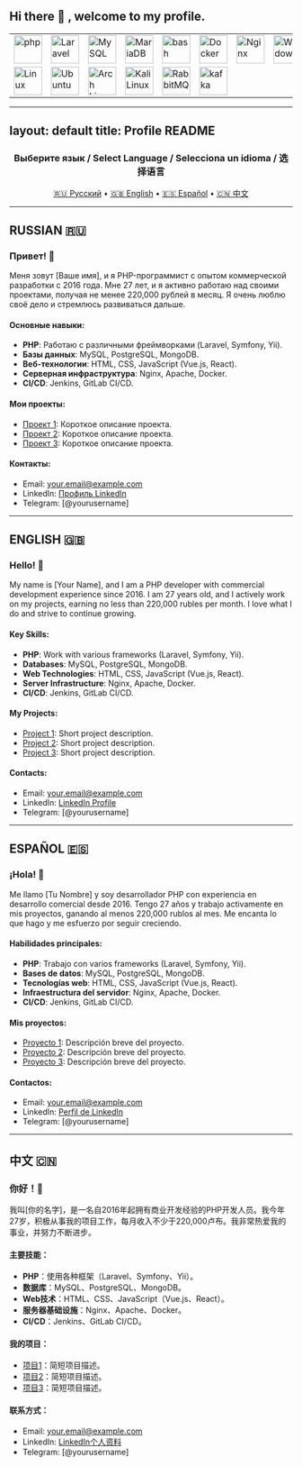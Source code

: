 ## Hi there 👋 , welcome to my profile.
<div align="center">
	<table>
		<tr>
			<td><img width="50" src="https://raw.githubusercontent.com/marwin1991/profile-technology-icons/refs/heads/main/icons/php.png" alt="php" title="php"/></td>
			<td><img width="50" src="https://raw.githubusercontent.com/marwin1991/profile-technology-icons/refs/heads/main/icons/laravel.png" alt="Laravel" title="Laravel"/></td>
			<td><img width="50" src="https://raw.githubusercontent.com/marwin1991/profile-technology-icons/refs/heads/main/icons/mysql.png" alt="MySQL" title="MySQL"/></td>
			<td><img width="50" src="https://raw.githubusercontent.com/marwin1991/profile-technology-icons/refs/heads/main/icons/mariadb.png" alt="MariaDB" title="MariaDB"/></td>
			<td><img width="50" src="https://raw.githubusercontent.com/marwin1991/profile-technology-icons/refs/heads/main/icons/bash.png" alt="bash" title="bash"/></td>
			<td><img width="50" src="https://raw.githubusercontent.com/marwin1991/profile-technology-icons/refs/heads/main/icons/docker.png" alt="Docker" title="Docker"/></td>
			<td><img width="50" src="https://raw.githubusercontent.com/marwin1991/profile-technology-icons/refs/heads/main/icons/nginx.png" alt="Nginx" title="Nginx"/></td>
			<td><img width="50" src="https://raw.githubusercontent.com/marwin1991/profile-technology-icons/refs/heads/main/icons/windows.png" alt="Windows" title="Windows"/></td>
		</tr>
		<tr>
			<td><img width="50" src="https://raw.githubusercontent.com/marwin1991/profile-technology-icons/refs/heads/main/icons/linux.png" alt="Linux" title="Linux"/></td>
			<td><img width="50" src="https://raw.githubusercontent.com/marwin1991/profile-technology-icons/refs/heads/main/icons/ubuntu.png" alt="Ubuntu" title="Ubuntu"/></td>
			<td><img width="50" src="https://raw.githubusercontent.com/marwin1991/profile-technology-icons/refs/heads/main/icons/arch_linux.png" alt="Arch Linux" title="Arch Linux"/></td>
			<td><img width="50" src="https://raw.githubusercontent.com/marwin1991/profile-technology-icons/refs/heads/main/icons/kali_linux.png" alt="Kali Linux" title="Kali Linux"/></td>
			<td><img width="50" src="https://raw.githubusercontent.com/marwin1991/profile-technology-icons/refs/heads/main/icons/rabbitmq.png" alt="RabbitMQ" title="RabbitMQ"/></td>
			<td><img width="50" src="https://raw.githubusercontent.com/marwin1991/profile-technology-icons/refs/heads/main/icons/kafka.png" alt="kafka" title="kafka"/></td>
		</tr>
	</table>
</div>


---
layout: default
title: Profile README
---

<div align="center">
  <h3>Выберите язык / Select Language / Selecciona un idioma / 选择语言</h3>
  <a href="#ru">🇷🇺 Русский</a> • 
  <a href="#en">🇬🇧 English</a> • 
  <a href="#es">🇪🇸 Español</a> • 
  <a href="#zh">🇨🇳 中文</a>
</div>

---

## RUSSIAN 🇷🇺 <a name="ru"></a>

### Привет! 👋

Меня зовут [Ваше имя], и я PHP-программист с опытом коммерческой разработки с 2016 года. Мне 27 лет, и я активно работаю над своими проектами, получая не менее 220,000 рублей в месяц. Я очень люблю своё дело и стремлюсь развиваться дальше.

#### Основные навыки:
- **PHP**: Работаю с различными фреймворками (Laravel, Symfony, Yii).
- **Базы данных**: MySQL, PostgreSQL, MongoDB.
- **Веб-технологии**: HTML, CSS, JavaScript (Vue.js, React).
- **Серверная инфраструктура**: Nginx, Apache, Docker.
- **CI/CD**: Jenkins, GitLab CI/CD.

#### Мои проекты:
- [Проект 1](#): Короткое описание проекта.
- [Проект 2](#): Короткое описание проекта.
- [Проект 3](#): Короткое описание проекта.

#### Контакты:
- Email: [your.email@example.com](mailto:your.email@example.com)
- LinkedIn: [Профиль LinkedIn](#)
- Telegram: [@yourusername]

---

## ENGLISH 🇬🇧 <a name="en"></a>

### Hello! 👋

My name is [Your Name], and I am a PHP developer with commercial development experience since 2016. I am 27 years old, and I actively work on my projects, earning no less than 220,000 rubles per month. I love what I do and strive to continue growing.

#### Key Skills:
- **PHP**: Work with various frameworks (Laravel, Symfony, Yii).
- **Databases**: MySQL, PostgreSQL, MongoDB.
- **Web Technologies**: HTML, CSS, JavaScript (Vue.js, React).
- **Server Infrastructure**: Nginx, Apache, Docker.
- **CI/CD**: Jenkins, GitLab CI/CD.

#### My Projects:
- [Project 1](#): Short project description.
- [Project 2](#): Short project description.
- [Project 3](#): Short project description.

#### Contacts:
- Email: [your.email@example.com](mailto:your.email@example.com)
- LinkedIn: [LinkedIn Profile](#)
- Telegram: [@yourusername]

---

## ESPAÑOL 🇪🇸 <a name="es"></a>

### ¡Hola! 👋

Me llamo [Tu Nombre] y soy desarrollador PHP con experiencia en desarrollo comercial desde 2016. Tengo 27 años y trabajo activamente en mis proyectos, ganando al menos 220,000 rublos al mes. Me encanta lo que hago y me esfuerzo por seguir creciendo.

#### Habilidades principales:
- **PHP**: Trabajo con varios frameworks (Laravel, Symfony, Yii).
- **Bases de datos**: MySQL, PostgreSQL, MongoDB.
- **Tecnologías web**: HTML, CSS, JavaScript (Vue.js, React).
- **Infraestructura del servidor**: Nginx, Apache, Docker.
- **CI/CD**: Jenkins, GitLab CI/CD.

#### Mis proyectos:
- [Proyecto 1](#): Descripción breve del proyecto.
- [Proyecto 2](#): Descripción breve del proyecto.
- [Proyecto 3](#): Descripción breve del proyecto.

#### Contactos:
- Email: [your.email@example.com](mailto:your.email@example.com)
- LinkedIn: [Perfil de LinkedIn](#)
- Telegram: [@yourusername]

---

## 中文 🇨🇳 <a name="zh"></a>

### 你好！👋

我叫[你的名字]，是一名自2016年起拥有商业开发经验的PHP开发人员。我今年27岁，积极从事我的项目工作，每月收入不少于220,000卢布。我非常热爱我的事业，并努力不断进步。

#### 主要技能：
- **PHP**：使用各种框架（Laravel、Symfony、Yii）。
- **数据库**：MySQL、PostgreSQL、MongoDB。
- **Web技术**：HTML、CSS、JavaScript（Vue.js、React）。
- **服务器基础设施**：Nginx、Apache、Docker。
- **CI/CD**：Jenkins、GitLab CI/CD。

#### 我的项目：
- [项目1](#)：简短项目描述。
- [项目2](#)：简短项目描述。
- [项目3](#)：简短项目描述。

#### 联系方式：
- Email: [your.email@example.com](mailto:your.email@example.com)
- LinkedIn: [LinkedIn个人资料](#)
- Telegram: [@yourusername]
